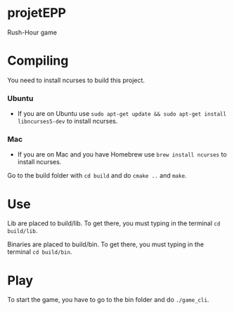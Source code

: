 # projetEPP
Rush-Hour game

# Compiling
You need to install ncurses to build this project.

### Ubuntu
* If you are on Ubuntu use `sudo apt-get update && sudo apt-get install libncurses5-dev` to install ncurses.

### Mac
* If you are on Mac and you have Homebrew use `brew install ncurses` to install ncurses.

Go to the build folder with `cd build` and do `cmake ..` and `make`. 

# Use
Lib are placed to build/lib.
To get there, you must typing in the terminal `cd build/lib`.

Binaries are placed to build/bin.
To get there, you must typing in the terminal `cd build/bin`.

# Play
To start the game, you have to go to the bin folder and do `./game_cli`.
